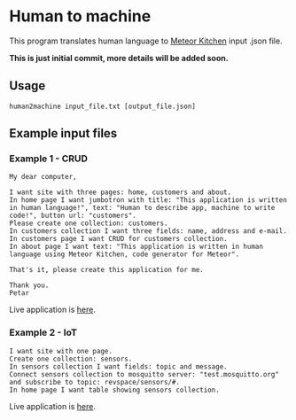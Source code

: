Human to machine
================

This program translates human language to <a href="http://www.meteorkitchen.com">Meteor Kitchen</a> input .json file.

**This is just initial commit, more details will be added soon.**

Usage
-----

```
human2machine input_file.txt [output_file.json]
```

Example input files
-------------------


### Example 1 - CRUD

```
My dear computer,

I want site with three pages: home, customers and about.
In home page I want jumbotron with title: "This application is written in human language!", text: "Human to describe app, machine to write code!", button url: "customers".
Please create one collection: customers.
In customers collection I want three fields: name, address and e-mail.
In customers page I want CRUD for customers collection.
In about page I want text: "This application is written in human language using Meteor Kitchen, code generator for Meteor".

That's it, please create this application for me.

Thank you.
Petar
```

Live application is <a href="http://generator-human.meteor.com" target="_blank">here</a>.


### Example 2 - IoT

```
I want site with one page.
Create one collection: sensors.
In sensors collection I want fields: topic and message.
Connect sensors collection to mosquitto server: "test.mosquitto.org" and subscribe to topic: revspace/sensors/#.
In home page I want table showing sensors collection.
```

Live application is <a href="http://generator-human-iot.meteor.com" target="_blank">here</a>.
